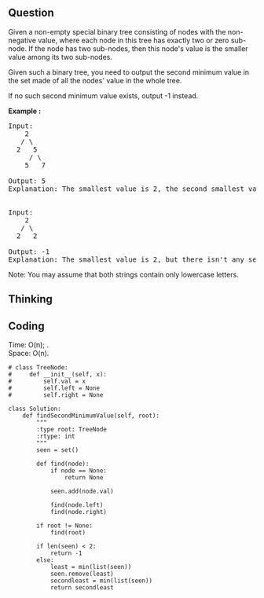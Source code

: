 ## Question
Given a non-empty special binary tree consisting of nodes with the non-negative value, where each node in this tree has exactly two or zero sub-node. If the node has two sub-nodes, then this node's value is the smaller value among its two sub-nodes.<br>

Given such a binary tree, you need to output the second minimum value in the set made of all the nodes' value in the whole tree.<br>

If no such second minimum value exists, output -1 instead.<be>

**Example :**
<pre>
Input: 
    2
   / \
  2   5
     / \
    5   7

Output: 5
Explanation: The smallest value is 2, the second smallest value is 5.


Input: 
    2
   / \
  2   2

Output: -1
Explanation: The smallest value is 2, but there isn't any second smallest value.
</pre>

Note:
You may assume that both strings contain only lowercase letters.

## Thinking


## Coding
Time: O(n); . </br>
Space: O(n).
```python3
# class TreeNode:
#     def __init__(self, x):
#         self.val = x
#         self.left = None
#         self.right = None

class Solution:
    def findSecondMinimumValue(self, root):
        """
        :type root: TreeNode
        :rtype: int
        """
        seen = set()
        
        def find(node):
            if node == None:
                return None
            
            seen.add(node.val)
            
            find(node.left)
            find(node.right)

        if root != None:
            find(root)
        
        if len(seen) < 2:
            return -1
        else:
            least = min(list(seen))
            seen.remove(least)
            secondleast = min(list(seen))
            return secondleast
```
